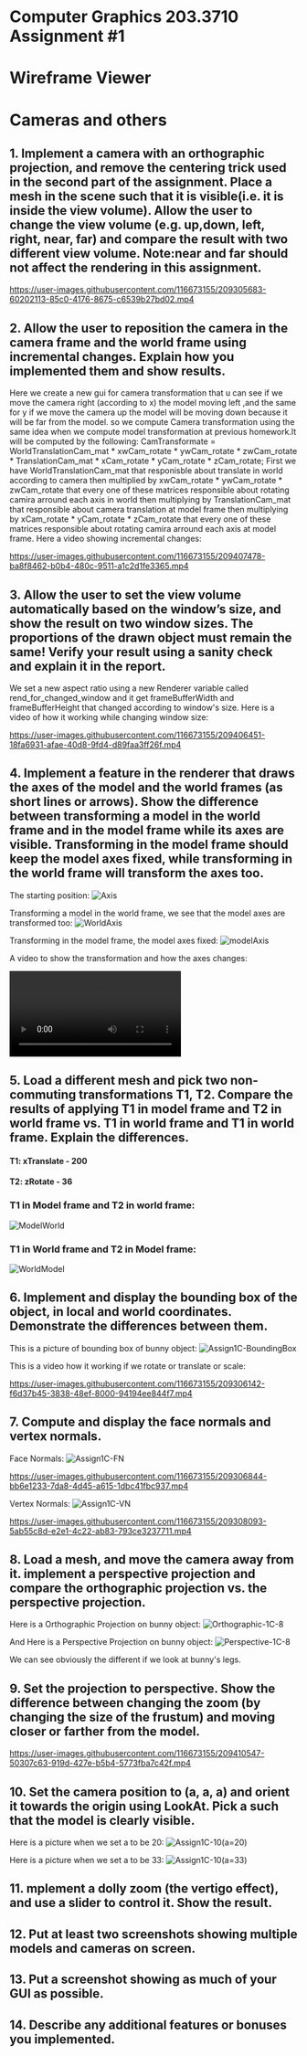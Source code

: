 # Computer Graphics 203.3710 Assignment #1
# Wireframe Viewer
# Cameras and others

## 1. Implement a camera with an orthographic projection, and remove the centering trick used in the second part of the assignment. Place a mesh in the scene such that it is visible(i.e. it is inside the view volume). Allow the user to change the view volume (e.g. up,down, left, right, near, far) and compare the result with two different view volume. Note:near and far should not affect the rendering in this assignment.

https://user-images.githubusercontent.com/116673155/209305683-60202113-85c0-4176-8675-c6539b27bd02.mp4

## 2. Allow the user to reposition the camera in the camera frame and the world frame using incremental changes. Explain how you implemented them and show results.

Here we create a new gui for camera transformation that u can see if we move the camera right (according to x) the model moving left ,and the same for y if we move the camera up the model will be moving down because it will be far from the model.
so we compute Camera transformation using the same idea when we compute model transformation at previous homework.It will be computed by the following:
CamTransformate = WorldTranslationCam_mat * xwCam_rotate * ywCam_rotate * zwCam_rotate * TranslationCam_mat * xCam_rotate * yCam_rotate * zCam_rotate;
First we have WorldTranslationCam_mat that responisble about translate in world according to camera then multiplied by xwCam_rotate * ywCam_rotate * zwCam_rotate that every one of these matrices responsible about rotating camira arround each axis in world
then multiplying by TranslationCam_mat that responsible about camera translation at model frame then multiplying by xCam_rotate * yCam_rotate * zCam_rotate that every one of these matrices responsible about rotating camira arround each axis at model frame.
Here a video showing incremental changes:

https://user-images.githubusercontent.com/116673155/209407478-ba8f8462-b0b4-480c-9511-a1c2d1fe3365.mp4


## 3. Allow the user to set the view volume automatically based on the window’s size, and show the result on two window sizes. The proportions of the drawn object must remain the same! Verify your result using a sanity check and explain it in the report.

We set a new aspect ratio using a new Renderer variable called rend_for_changed_window and it get frameBufferWidth and frameBufferHeight that changed according to window's size.
Here is a video of how it working while changing window size:

https://user-images.githubusercontent.com/116673155/209406451-18fa6931-afae-40d8-9fd4-d89faa3ff26f.mp4



## 4. Implement a feature in the renderer that draws the axes of the model and the world frames (as short lines or arrows). Show the difference between transforming a model in the world frame and in the model frame while its axes are visible. Transforming in the model frame should keep the model axes fixed, while transforming in the world frame will transform the axes too.

The starting position:
![Axis](https://github.com/HaifaGraphicsCourses/computer-graphics-2023-rashilmbariky/blob/master/Assignment1Report/Assign1C-4(2).jpg)

Transforming a model in the world frame, we see that the model axes are transformed too:
![WorldAxis](https://github.com/HaifaGraphicsCourses/computer-graphics-2023-rashilmbariky/blob/master/Assignment1Report/Assign1C-4(1).jpg)

Transforming in the model frame, the model axes fixed:
![modelAxis](https://github.com/HaifaGraphicsCourses/computer-graphics-2023-rashilmbariky/blob/master/Assignment1Report/Assign1C-4(3).jpg)

A video to show the transformation and how the axes changes:

![videoAxis](https://github.com/HaifaGraphicsCourses/computer-graphics-2023-rashilmbariky/blob/master/Assignment1Report/Axis.mp4)


## 5. Load a different mesh and pick two non-commuting transformations T1, T2. Compare the results of applying T1 in model frame and T2 in world frame vs. T1 in world frame and T1 in world frame. Explain the differences.

#### T1: xTranslate - 200
#### T2: zRotate - 36 

### T1 in Model frame and T2 in world frame: 
![ModelWorld](https://github.com/HaifaGraphicsCourses/computer-graphics-2023-rashilmbariky/blob/master/Assignment1Report/3C.5%20-%20ModelWorld.png)

### T1 in World frame and T2 in Model frame:
![WorldModel](https://github.com/HaifaGraphicsCourses/computer-graphics-2023-rashilmbariky/blob/master/Assignment1Report/3C.5%20-%20WorldModel.png)

## 6. Implement and display the bounding box of the object, in local and world coordinates. Demonstrate the differences between them.

This is a picture of bounding box of bunny object:
![Assign1C-BoundingBox](https://user-images.githubusercontent.com/116673155/209305910-142616bd-b156-4fb6-9138-ee880f3eae36.png)

This is a video how it working if we rotate or translate or scale:

https://user-images.githubusercontent.com/116673155/209306142-f6d37b45-3838-48ef-8000-94194ee844f7.mp4

## 7. Compute and display the face normals and vertex normals.

Face Normals:
![Assign1C-FN](https://user-images.githubusercontent.com/116673155/209306809-362fc987-5873-4ab4-b8bb-5343c98d8775.png)

https://user-images.githubusercontent.com/116673155/209306844-bb6e1233-7da8-4d45-a615-1dbc41fbc937.mp4


Vertex Normals:
![Assign1C-VN](https://user-images.githubusercontent.com/116673155/209308064-dc18c78b-61da-4c05-b670-8b4840fb786e.png)

https://user-images.githubusercontent.com/116673155/209308093-5ab55c8d-e2e1-4c22-ab83-793ce3237711.mp4


## 8. Load a mesh, and move the camera away from it. implement a perspective projection and compare the orthographic projection vs. the perspective projection.

Here is a Orthographic Projection on bunny object:
![Orthographic-1C-8](https://user-images.githubusercontent.com/116673155/209394470-95b0f7ce-b828-410b-b3b6-a1ce07e88990.png)

And Here is a Perspective Projection on bunny object:
![Perspective-1C-8](https://user-images.githubusercontent.com/116673155/209394537-22221b4f-3d80-4c4c-9a7e-437758b17ec1.png)

We can see obviously the different if we look at bunny's legs.

## 9. Set the projection to perspective. Show the difference between changing the zoom (by changing the size of the frustum) and moving closer or farther from the model.

https://user-images.githubusercontent.com/116673155/209410547-50307c63-919d-427e-b5b4-5773fba7c42f.mp4


## 10. Set the camera position to (a, a, a) and orient it towards the origin using LookAt. Pick a such that the model is clearly visible.

Here is a picture when we set a to be 20:
![Assign1C-10(a=20)](https://user-images.githubusercontent.com/116673155/209306512-ad05461f-0083-4f95-8ba4-7cb5f4684547.png)

Here is a picture when we set a to be 33:
![Assign1C-10(a=33)](https://user-images.githubusercontent.com/116673155/209306621-3f304e90-4451-49f0-bdf9-94f0663ae9d9.png)


## 11. mplement a dolly zoom (the vertigo effect), and use a slider to control it. Show the result.



## 12. Put at least two screenshots showing multiple models and cameras on screen.



## 13. Put a screenshot showing as much of your GUI as possible.


## 14. Describe any additional features or bonuses you implemented.




